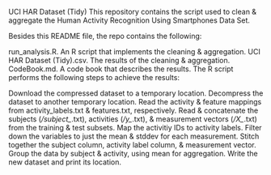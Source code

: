 UCI HAR Dataset (Tidy)
This repository contains the script used to clean & aggregate the Human Activity Recognition Using Smartphones Data Set.

Besides this README file, the repo contains the following:

run_analysis.R. An R script that implements the cleaning & aggregation.
UCI HAR Dataset (Tidy).csv. The results of the cleaning & aggregation.
CodeBook.md. A code book that describes the results.
The R script performs the following steps to achieve the results:

Download the compressed dataset to a temporary location.
Decompress the dataset to another temporary location.
Read the activity & feature mappings from activity_labels.txt & features.txt, respectively.
Read & concatenate the subjects (*/subject_*.txt), activities (*/y_*.txt), & measurement vectors (*/X_*.txt) from the training & test subsets.
Map the activitiy IDs to activity labels.
Filter down the variables to just the mean & stddev for each measurement.
Stitch together the subject column, activity label column, & measurement vector.
Group the data by subject & activity, using mean for aggregation.
Write the new dataset and print its location.
